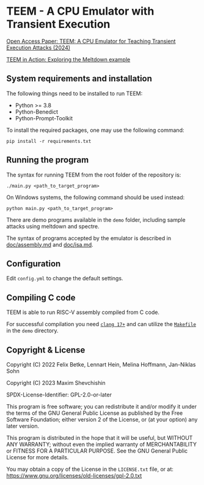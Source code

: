 # TEEM - A CPU Emulator with Transient Execution

[Open Access Paper: TEEM: A CPU Emulator for Teaching Transient Execution Attacks (2024)](https://doi.org/10.18420/sicherheit2024_013)

[TEEM in Action: Exploring the Meltdown example](https://github.com/teem-cpu/teem/assets/13750291/248926e1-c0eb-466d-8c44-06fcdef33cb7)

## System requirements and installation

The following things need to be installed to run TEEM:

- Python >= 3.8
- Python-Benedict
- Python-Prompt-Toolkit

To install the required packages, one may use the following command:

```
pip install -r requirements.txt
```

## Running the program

The syntax for running TEEM from the root folder of the repository is:

```
./main.py <path_to_target_program>
```

On Windows systems, the following command should be used instead:

```
python main.py <path_to_target_program>
```

There are demo programs available in the `demo` folder, including sample attacks using meltdown and spectre.

The syntax of programs accepted by the emulator is described in [doc/assembly.md](doc/assembly.md) and [doc/isa.md](doc/isa.md).

## Configuration

Edit `config.yml` to change the default settings.

## Compiling C code

TEEM is able to run RISC-V assembly compiled from C code.

For successful compilation you need [`clang 17+`](https://releases.llvm.org/download.html) and can utilize the [`Makefile`](demo/Makefile) in the `demo` directory.

## Copyright & License

Copyright (C) 2022 Felix Betke, Lennart Hein, Melina Hoffmann, Jan-Niklas Sohn

Copyright (C) 2023 Maxim Shevchishin

SPDX-License-Identifier: GPL-2.0-or-later

This program is free software; you can redistribute it and/or modify it under the terms of the GNU General Public License as published by the Free Software Foundation; either version 2 of the License, or (at your option) any later version.

This program is distributed in the hope that it will be useful, but WITHOUT ANY WARRANTY; without even the implied warranty of MERCHANTABILITY or FITNESS FOR A PARTICULAR PURPOSE. See the GNU General Public License for more details.

You may obtain a copy of the License in the `LICENSE.txt` file, or at: <https://www.gnu.org/licenses/old-licenses/gpl-2.0.txt>

